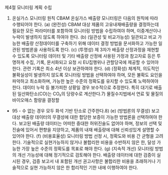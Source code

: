 제4절 모니터링 계획 수립
1. 온실가스 모니터링 원칙
CBAM 온실가스 배출량 모니터링은 다음의 원칙에 따라 수행되어야 한다.
(a) (완전성) CBAM 대상 제품의 고유내재배출량을 결정하는데 필요한 모든
파라미터를 포함하여 모니터링 방법을 수립하여야 하며, 이중계산이나 누락이
발생하지 않도록 하여야 한다.
(b) (일관성 및 비교가능성) 일관되고 비교 가능한 배출량 산정데이터를 구축하기 위해
데이터 결정 방법을 문서화하고 가능한 일관된 방법론을 사용하도록 한다.
(c) (투명성) 제 3자가 배출량 산정과정을 재현할 수 있도록 모니터링 데이터 및 기타
배출량 산정에 사용된 가정과 참고자료 등은 투명하게 수집, 기록, 문서화되고
요청 시 EU집행위나 관할당국에 제공할 수 있어야 한다. 관련 기록은 최소 4년
이상 보관하여야 한다.
(d) (정확성) 체계적, 의도적인 불확실성이 발생하지 않도록 모니터링 방법을
선택하여야 하며, 모든 불확도 요인을 파악하고 최소화하며, 가능한 높은 수준의
정확도를 유지할 수 있도록 노력하여야 한다. 데이터 누락 등 불가피한 상황일
경우 보수적으로 추정한다. 특히 대기로 배출된 일산화탄소(CO)는 CO₂의
당량수로 계산한다.7) 물질수지법에서 연료 및 물질의 바이오매스 함량을 결정할
- 95 -
수 없는 경우 모두 화석 기반 탄소로 간주한다.8)
(e) (방법론의 무결성) 보고 대상 배출량 데이터의 무결성에 대한 합당한 보증이
가능한 방법론을 선택하여야 한다. 보고된 배출량 데이터는 어떠한 중대한
허위진술도 없어야 하며, 정보의 선택 및 진술에 있어서 편향을 지양하고, 제품의
내재 배출량에 대해 신뢰성있게 설명할 수 있어야 한다.
(f) (비용효율성) 모니터링 방법 선정 시, 정확도와 비용 간 균형을 고려한다. 기술적으로 실현가능하지 않거나 불합리한 비용을 수반하지 않은 한, 달성 가능한
가장 높은 수준의 정확도를 목표로 해야 한다.
(g) (지속적 개선) 모니터링 방법의 개선 가능성에 대해 정기적으로 검토해야 한다. 배출량 데이터에 대한 검증이 실시된 경우, 검증 보고서 내 포함된 개선
권고사항은 불합리한 비용을 초래하거나 기술적으로 실현 가능하지 않은 한
합리적인 기한 내에 이행하여야 한다. 